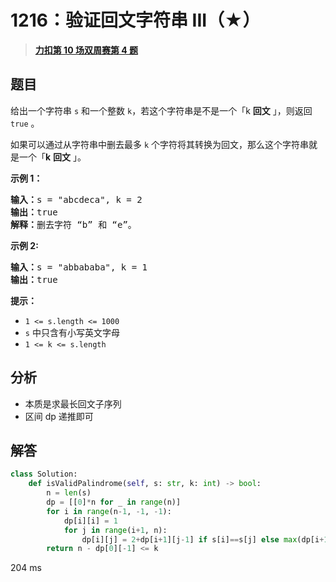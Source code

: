 # 1216：验证回文字符串 III（★）


> <u>**[力扣第 10 场双周赛第 4 题](https://leetcode.cn/problems/valid-palindrome-iii/)**</u>

## 题目

<p>给出一个字符串 <code>s</code> 和一个整数 <code>k</code>，若这个字符串是不是一个「k <strong>回文</strong> 」，则返回 <code>true</code> 。</p>

<p>如果可以通过从字符串中删去最多 <code>k</code> 个字符将其转换为回文，那么这个字符串就是一个「<strong>k</strong> <strong>回文</strong> 」。</p>



<p><strong>示例 1：</strong></p>

<pre>
<strong>输入：</strong>s = "abcdeca", k = 2
<strong>输</strong><strong>出：</strong>true
<strong>解释：</strong>删去字符 “b” 和 “e”。
</pre>

<p><strong>示例 2:</strong></p>

<pre>
<strong>输入：</strong>s = "abbababa", k = 1
<strong>输</strong><strong>出：</strong>true
</pre>



<p><strong>提示：</strong></p>

<ul>
<li><code>1 &lt;= s.length &lt;= 1000</code></li>
<li><code>s</code> 中只含有小写英文字母</li>
<li><code>1 &lt;= k &lt;= s.length</code></li>
</ul>


## 分析

- 本质是求最长回文子序列
- 区间 dp 递推即可
## 解答

```python
class Solution:
    def isValidPalindrome(self, s: str, k: int) -> bool:
        n = len(s)
        dp = [[0]*n for _ in range(n)]
        for i in range(n-1, -1, -1):
            dp[i][i] = 1
            for j in range(i+1, n):
                dp[i][j] = 2+dp[i+1][j-1] if s[i]==s[j] else max(dp[i+1][j], dp[i][j-1])
        return n - dp[0][-1] <= k
```

204 ms
